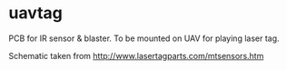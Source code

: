 # uavtag
PCB for IR sensor &amp; blaster. To be mounted on UAV for playing laser tag. 

Schematic taken from http://www.lasertagparts.com/mtsensors.htm

